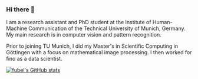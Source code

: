 ### Hi there 👋

I am a research assistant and PhD student at the Institute of Human-Machine Communication of the Technical University of Munich, Germany. My main research is in computer vision and pattern recognition.

Prior to joining TU Munich, I did my Master's in Scientific Computing in Göttingen with a focus on mathematical image processing. I then worked for fino as a data scientist.

[![fubel's GitHub stats](https://github-readme-stats.vercel.app/api?username=fubel)](https://github.com/anuraghazra/github-readme-stats)
